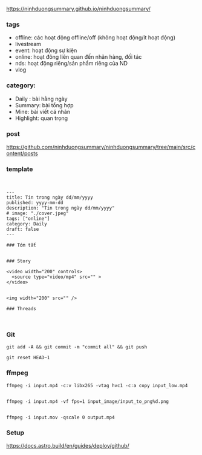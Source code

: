 https://ninhduongsummary.github.io/ninhduongsummary/



### tags

- offline: các hoạt động offline/off (không hoạt động/ít hoạt động)
- livestream
- event: hoạt động sự kiện
- online: hoạt đông liên quan đến nhãn hàng, đối tác 
- nds: hoạt động riêng/sản phẩm riêng của ND 
- vlog


### category: 

- Daily : bài hằng ngày 
- Summary: bài tổng hợp
- Mine: bài viết cá nhân
- Highlight: quan trọng

### post 

https://github.com/ninhduongsummary/ninhduongsummary/tree/main/src/content/posts


### template 

```


---
title: Tin trong ngày dd/mm/yyyy
published: yyyy-mm-dd
description: "Tin trong ngày dd/mm/yyyy"
# image: "./cover.jpeg"
tags: ["online"]
category: Daily
draft: false
---

### Tóm tắt 


### Story

<video width="200" controls>
  <source type="video/mp4" src="" >
</video>


<img width="200" src="" />

### Threads 



```



### Git 

```
git add -A && git commit -m "commit all" && git push 

git reset HEAD~1 

```

### ffmpeg

```
ffmpeg -i input.mp4 -c:v libx265 -vtag hvc1 -c:a copy input_low.mp4


ffmpeg -i input.mp4 -vf fps=1 input_image/input_to_png%d.png


ffmpeg -i input.mov -qscale 0 output.mp4

```


### Setup 



https://docs.astro.build/en/guides/deploy/github/